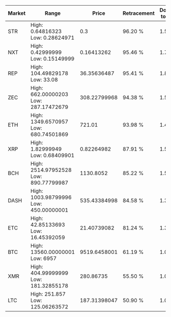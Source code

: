 | Market | Range | Price| Retracement | Doubles to 50% |
| --- | --- | --- | --- | --- |
| STR | High: 0.64816323<br />Low: 0.28624971 | 0.3 | 96.20 % | 1.56 |
| NXT | High: 0.42999999<br />Low: 0.15149999 | 0.16413262 | 95.46 % | 1.77 |
| REP | High: 104.49829178<br />Low: 33.08 | 36.35636487 | 95.41 % | 1.89 |
| ZEC | High: 662.00000203<br />Low: 287.17472679 | 308.22799968 | 94.38 % | 1.54 |
| ETH | High: 1349.6570957<br />Low: 680.74501869 | 721.01 | 93.98 % | 1.41 |
| XRP | High: 1.82999949<br />Low: 0.68409901 | 0.82264982 | 87.91 % | 1.53 |
| BCH | High: 2514.97952528<br />Low: 890.77799987 | 1130.8052 | 85.22 % | 1.51 |
| DASH | High: 1003.98799996<br />Low: 450.00000001 | 535.43384998 | 84.58 % | 1.36 |
| ETC | High: 42.85133693<br />Low: 16.45392059 | 21.40739082 | 81.24 % | 1.39 |
| BTC | High: 13560.00000001<br />Low: 6957 | 9519.6458001 | 61.19 % | 1.08 |
| XMR | High: 404.99999999<br />Low: 181.32855178 | 280.86735 | 55.50 % | 1.04 |
| LTC | High: 251.857<br />Low: 125.06263572 | 187.31398047 | 50.90 % | 1.01 |
